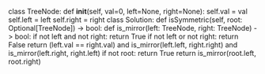 class TreeNode:
    def __init__(self, val=0, left=None, right=None):
        self.val = val
        self.left = left
        self.right = right
class Solution:
    def isSymmetric(self, root: Optional[TreeNode]) -> bool:
        def is_mirror(left: TreeNode, right: TreeNode) -> bool:
            if not left and not right:
                return True
            if not left or not right:
                return False
            return (left.val == right.val) and is_mirror(left.left, right.right) and is_mirror(left.right, right.left)
        if not root:
            return True
        return is_mirror(root.left, root.right)
